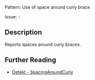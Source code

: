 Pattern: Use of space around curly brace

Issue: -

## Description

Reports spaces around curly braces.

## Further Reading

* [Detekt - SpacingAroundCurly](https://detekt.github.io/detekt/formatting.html#spacingaroundcurly)